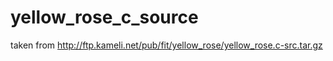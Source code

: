 # yellow_rose_c_source
taken from http://ftp.kameli.net/pub/fit/yellow_rose/yellow_rose.c-src.tar.gz

